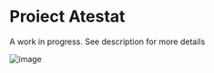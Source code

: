 # Proiect Atestat
A work in progress.
See description for more details 

![image](https://github.com/user-attachments/assets/31d0d580-c1de-44be-92af-163cb73151bb)

